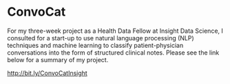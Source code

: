 # ConvoCat
For my three-week project as a Health Data Fellow at Insight Data Science, I consulted for a start-up to use natural language processing (NLP) techniques and machine learning to classify patient-physician conversations into the form of structured clinical notes. Please see the link below for a summary of my project.

http://bit.ly/ConvoCatInsight

